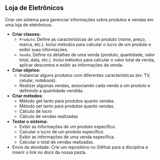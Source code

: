 ## Loja de Eletrônicos

Criar um sistema para gerenciar informações sobre produtos e vendas em uma loja de eletrônicos.

- **Criar classes:**
    - `Produto`: Define as características de um produto (nome, preço, marca, etc.). Inclui métodos para calcular o lucro de um produto e exibir suas informações.
    - `Venda`: Define os detalhes de uma venda (produto, quantidade, valor total, data, etc.). Inclui métodos para calcular o valor total da venda, aplicar descontos e exibir as informações da venda.
- **Criar objetos:**
    - Instanciar alguns produtos com diferentes características (ex: TV, celular, notebook).
    - Realizar algumas vendas, associando cada venda a um produto e definindo a quantidade vendida.
- **Criar métodos:**
    - Método get tanto para produtos quanto vendas.
    - Método set tanto para produtos quanto vendas.
    - Cálculo de lucro
    - Cálculo de vendas realizadas
- **Testar o sistema:**
    - Exibir as informações de um produto específico.
    - Calcular o lucro de um produto específico.
    - Exibir as informações de uma venda específica.
    - Calcular o total de vendas realizadas.
- Envio da atividade:
      Crie um repositório no GitHub para a disciplina e inserir o link no docs da nossa pasta.
